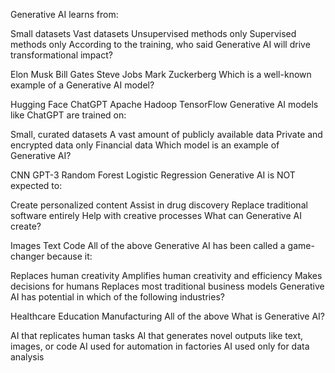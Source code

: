 Generative AI learns from:

 Small datasets
 Vast datasets
 Unsupervised methods only
 Supervised methods only
According to the training, who said Generative AI will drive transformational impact?

 Elon Musk
 Bill Gates
 Steve Jobs
 Mark Zuckerberg
Which is a well-known example of a Generative AI model?

 Hugging Face
 ChatGPT
 Apache Hadoop
 TensorFlow
Generative AI models like ChatGPT are trained on:

 Small, curated datasets
 A vast amount of publicly available data
 Private and encrypted data only
 Financial data
Which model is an example of Generative AI?

 CNN
 GPT-3
 Random Forest
 Logistic Regression
Generative AI is NOT expected to:

 Create personalized content
 Assist in drug discovery
 Replace traditional software entirely
 Help with creative processes
What can Generative AI create?

 Images
 Text
 Code
 All of the above
Generative AI has been called a game-changer because it:

 Replaces human creativity
 Amplifies human creativity and efficiency
 Makes decisions for humans
 Replaces most traditional business models
Generative AI has potential in which of the following industries?

 Healthcare
 Education
 Manufacturing
 All of the above
What is Generative AI?

 AI that replicates human tasks
 AI that generates novel outputs like text, images, or code
 AI used for automation in factories
 AI used only for data analysis
